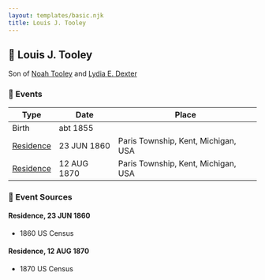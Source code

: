 ```yaml
---
layout: templates/basic.njk
title: Louis J. Tooley
---
```

## 🔵 Louis J. Tooley

Son of [Noah Tooley](/people/8/84640933) and [Lydia E. Dexter](/people/6/67357568)

### 📆 Events

Type | Date | Place
------ | ------ | ------
Birth | abt 1855 |
[Residence](#event-a4aac510-1ea2-4bfd-9975-aca6a87b61dc) | 23 JUN 1860 | Paris Township, Kent, Michigan, USA
[Residence](#event-39b7886c-4cf7-4e67-9aa9-316cc9345bcd) | 12 AUG 1870 | Paris Township, Kent, Michigan, USA

### 📰 Event Sources

#### <a id="event-a4aac510-1ea2-4bfd-9975-aca6a87b61dc"></a> Residence, 23 JUN 1860
* 1860 US Census

#### <a id="event-39b7886c-4cf7-4e67-9aa9-316cc9345bcd"></a> Residence, 12 AUG 1870
* 1870 US Census
